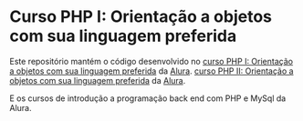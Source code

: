 # Curso PHP I: Orientação a objetos com sua linguagem preferida

Este repositório mantém o código desenvolvido no 
[curso PHP I: Orientação a objetos com sua linguagem preferida](https://cursos.alura.com.br/course/php-oo-1) da [Alura](https://www.alura.com.br).
[curso PHP II: Orientação a objetos com sua linguagem preferida](https://cursos.alura.com.br/course/php-oo-1) da [Alura](https://www.alura.com.br).

E os cursos de introdução a programação back end com PHP e MySql da Alura.
